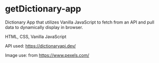 # getDictionary-app
Dictionary App that utilizes Vanilla JavaScript to fetch from an API and pull data to dynamically display in browser.

HTML, CSS, Vanilla JavaScript

API used: https://dictionaryapi.dev/

Image use: from https://www.pexels.com/
